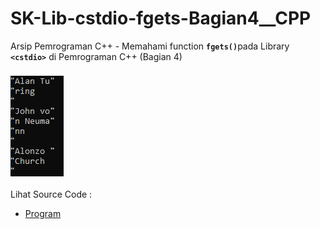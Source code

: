 # SK-Lib-cstdio-fgets-Bagian4__CPP
Arsip Pemrograman C++ - Memahami function <code><b>fgets()</b></code>pada Library <code><b>&lt;cstdio></b></code> di Pemrograman C++ (Bagian 4)<br><br>
<img src="https://github.com/RizkyKhapidsyah/SK-Lib-cstdio-fgets-Bagian4__CPP/blob/master/SK-Lib-cstdio-fgets-Bagian4__CPP/x64/result/001.PNG"><br><br>
Lihat Source Code : <br>
- <a href="https://github.com/RizkyKhapidsyah/SK-Lib-cstdio-fgets-Bagian4__CPP/blob/master/SK-Lib-cstdio-fgets-Bagian4__CPP/Source.cpp">Program</a>
